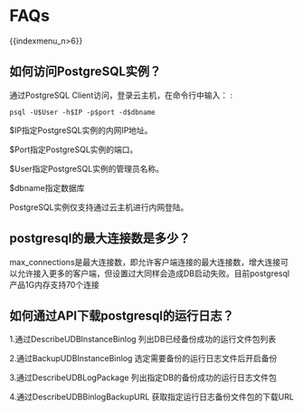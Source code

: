 # FAQs

{{indexmenu_n>6}}

## 如何访问PostgreSQL实例？

通过PostgreSQL Client访问，登录云主机，在命令行中输入： :

    psql -U$User -h$IP -p$port -d$dbname

$IP指定PostgreSQL实例的内网IP地址。

$Port指定PostgreSQL实例的端口。

$User指定PostgreSQL实例的管理员名称。

$dbname指定数据库

PostgreSQL实例仅支持通过云主机进行内网登陆。

## postgresql的最大连接数是多少？

max\_connections是最大连接数，即允许客户端连接的最大连接数，增大连接可以允许接入更多的客户端，但设置过大同样会造成DB启动失败。目前postgresql产品1G内存支持70个连接

## 如何通过API下载postgresql的运行日志？

1.通过DescribeUDBInstanceBinlog 列出DB已经备份成功的运行文件包列表

2.通过BackupUDBInstanceBinlog 选定需要备份的运行日志文件后开启备份

3.通过DescribeUDBLogPackage 列出指定DB的备份成功的运行日志文件包

4.通过DescribeUDBBinlogBackupURL 获取指定运行日志备份文件包的下载URL
